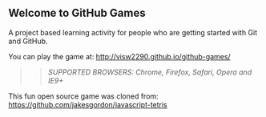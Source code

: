 ## Welcome to GitHub Games

A project based learning activity for people who are getting started with Git and GitHub.

You can play the game at: http://visw2290.github.io/github-games/

>> _*SUPPORTED BROWSERS*: Chrome, Firefox, Safari, Opera and IE9+_

This fun open source game was cloned from: https://github.com/jakesgordon/javascript-tetris
